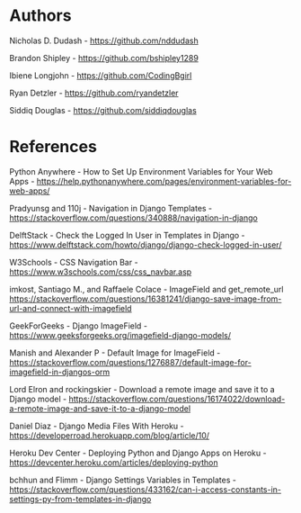 # Authors

Nicholas D. Dudash - https://github.com/nddudash

Brandon Shipley - https://github.com/bshipley1289

Ibiene Longjohn - https://github.com/CodingBgirl

Ryan Detzler - https://github.com/ryandetzler

Siddiq Douglas - https://github.com/siddiqdouglas

# References

Python Anywhere - How to Set Up Environment Variables for Your Web Apps - https://help.pythonanywhere.com/pages/environment-variables-for-web-apps/

Pradyunsg and 110j - Navigation in Django Templates -
https://stackoverflow.com/questions/340888/navigation-in-django

DelftStack - Check the Logged In User in Templates in Django - https://www.delftstack.com/howto/django/django-check-logged-in-user/

W3Schools - CSS Navigation Bar - https://www.w3schools.com/css/css_navbar.asp

imkost, Santiago M., and Raffaele Colace - ImageField and get_remote_url
https://stackoverflow.com/questions/16381241/django-save-image-from-url-and-connect-with-imagefield

GeekForGeeks - Django ImageField - https://www.geeksforgeeks.org/imagefield-django-models/

Manish and Alexander P - Default Image for ImageField -
https://stackoverflow.com/questions/1276887/default-image-for-imagefield-in-djangos-orm

Lord Elron and rockingskier - Download a remote image and save it to a Django model - https://stackoverflow.com/questions/16174022/download-a-remote-image-and-save-it-to-a-django-model

Daniel Diaz - Django Media Files With Heroku - https://developerroad.herokuapp.com/blog/article/10/

Heroku Dev Center - Deploying Python and Django Apps on Heroku - https://devcenter.heroku.com/articles/deploying-python

bchhun and Flimm - Django Settings Variables in Templates - https://stackoverflow.com/questions/433162/can-i-access-constants-in-settings-py-from-templates-in-django